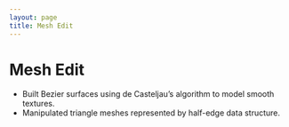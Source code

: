 ```yaml
---
layout: page
title: Mesh Edit
---
```


# Mesh Edit

* Built Bezier surfaces using de Casteljau’s algorithm to model smooth textures.
* Manipulated triangle meshes represented by half-edge data structure.